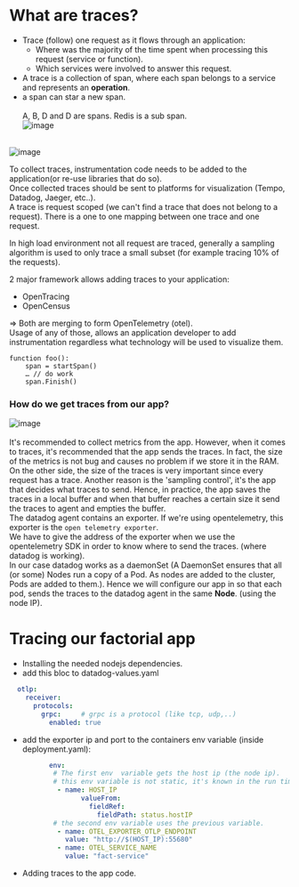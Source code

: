 
# What are traces?

* Trace (follow) one request as it flows through an application:
    * Where was the majority of the time spent when processing this request (service or function).
    * Which services were involved to answer this request.
* A trace is a collection of span, where each span belongs to a service and represents an <b>operation</b>.
* a span can star a new span. <br> <br>
A, B, D and D are spans. Redis is a sub span.<br> 
![image](https://user-images.githubusercontent.com/53778545/211626701-cddd7d8b-9f0e-4d27-973e-ec9ad375ae05.png)
<br><br>

![image](https://user-images.githubusercontent.com/53778545/211647167-4fab96c1-15c6-4251-8ae9-f46f26d80101.png)


To collect traces, instrumentation code needs to be added to the application(or re-use libraries that do so). <br>
Once collected traces should be sent to platforms for visualization (Tempo, Datadog, Jaeger, etc..). <br>
A trace is request scoped (we can't find a trace that does not belong to a request). There is a one to one mapping between one trace and one request. <br>

In high load environment not all request are traced, generally a sampling algorithm is used to only trace a small subset (for example tracing 10% of the requests).<br>

2 major framework allows adding traces to your application: <br>
* OpenTracing
* OpenCensus <br> 

=> Both are merging to form OpenTelemetry (otel). <br>
Usage of any of those, allows an application developer to add instrumentation regardless what technology will be used to visualize them.

```
function foo():
    span = startSpan()
    … // do work
    span.Finish()
```
### How do we get traces from our app?
![image](https://user-images.githubusercontent.com/53778545/211652011-c98afcdf-9a18-4b73-9dc0-9e791a13e992.png) <br> <br>
It's recommended to collect metrics from the app. However, when it comes to traces, it's recommended that the app sends the traces. In fact, the size of the metrics is not bug and causes no problem if we store it in the RAM. On the other side, the size of the traces is very important since every request has a trace.
Another reason is the 'sampling control', it's the app that decides what traces to send. Hence, in practice, the app saves the traces in a local buffer and when that buffer reaches a certain size it send the traces to agent and empties the buffer. <br>
The datadog agent contains an exporter. If we're using opentelemetry, this exporter is the `open telemetry exporter`. <br>
We have to give the address of the exporter when we use the opentelemetry SDK in order to know where to send the traces. (where datadog is working). <br>
In our case datadog works as a daemonSet (A DaemonSet ensures that all (or some) Nodes run a copy of a Pod. As nodes are added to the cluster, Pods are added to them.). Hence we will configure our app in so that each pod, sends the traces to the datadog agent in the same <b>Node</b>. (using the node IP). <br>

# Tracing our factorial app

* Installing the needed nodejs dependencies.
* add this bloc to datadog-values.yaml
```yaml
  otlp:
    receiver:
      protocols:
        grpc:     # grpc is a protocol (like tcp, udp,..)
          enabled: true
```
* add the exporter ip and port to the containers env variable (inside deployment.yaml):
```yaml
          env:
           # The first env  variable gets the host ip (the node ip). 
           # this env variable is not static, it's known in the run time.
            - name: HOST_IP
                  valueFrom:
                    fieldRef:
                      fieldPath: status.hostIP
           # the second env variable uses the previous variable.
            - name: OTEL_EXPORTER_OTLP_ENDPOINT  
              value: "http://$(HOST_IP):55680"
            - name: OTEL_SERVICE_NAME
              value: "fact-service"
```
* Adding traces to the app code.


